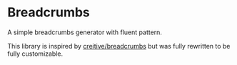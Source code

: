 # Breadcrumbs
A simple breadcrumbs generator with fluent pattern.


This library is inspired by [creitive/breadcrumbs](https://github.com/creitive/breadcrumbs) but was fully rewritten to be fully customizable.